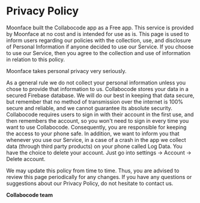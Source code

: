 # Privacy Policy

Moonface built the Collabocode app as a Free app. This service is provided by Moonface at no cost and is intended for use as is. 
This page is used to inform users regarding our policies with the collection, use, and disclosure of Personal Information if anyone decided to use our Service. 
If you choose to use our Service, then you agree to the collection and use of information in relation to this policy.

Moonface takes personal privacy very seriously.

As a general rule we do not collect your personal information unless you chose to provide that information to us.
Collabocode stores your data in a secured Firebase database. We will do our best in keeping that data secure, but remember that no method of transmission over the internet is 100% secure and reliable, and we cannot guarantee its absolute security.
Collabocode requires users to sign in with their account in the first use, and then remembers the account, so you won't need to sign in every time you want to use Collabocode. Consequently, you are responsible for keeping the access to your phone safe.
In addition, we want to inform you that whenever you use our Service, in a case of a crash in the app we collect data (through third party products) on your phone called Log Data.
You have the choice to delete your account. Just go into settings -> Account -> Delete account.

We may update this policy from time to time. Thus, you are advised to review this page periodically for any changes.
If you have any questions or suggestions about our Privacy Policy, do not hesitate to contact us.

<b>Collabocode team</b>
